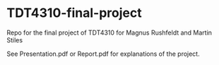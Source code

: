 # TDT4310-final-project
Repo for the final project of TDT4310 for Magnus Rushfeldt and Martin Stiles

See Presentation.pdf or Report.pdf for explanations of the project.
